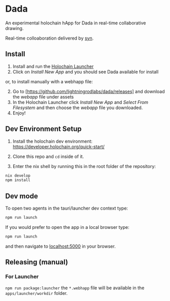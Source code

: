 # Dada

An experimental holochain hApp for Dada in real-time collaborative drawing. 

Real-time colloaboration delivered by [syn](https://github.com/holochain/syn).

## Install

1. Install and run the [Holochain Launcher](https://github.com/holochain/launcher/releases)
2. Click on *Install New App* and you should see Dada available for install

or, to install manually with a webhapp file:

2. Go to [https://github.com/lightningrodlabs/dada/releases] and download the *webapp* file under assets
3. In the Holochain Launcher click *Install New App* and *Select From Filesystem* and then choose the *webapp* file you downloaded.
4. Enjoy!

## Dev Environment Setup

1. Install the holochain dev environment: https://developer.holochain.org/quick-start/

2. Clone this repo and `cd` inside of it.
3. Enter the nix shell by running this in the root folder of the repository: 

```bash
nix develop
npm install
```

## Dev mode

To open two agents in the tauri/launcher dev context type: 
  ```bash
  npm run launch
  ```

If you would prefer to open the app in a local browser type:

  ```bash
  npm run launch
  ```

and then navigate to [localhost:5000](http://localhost:5000) in your browser.

## Releasing (manual)

### For Launcher

`npm run package:launcher`
the `*.webhapp` file will be available in the `apps/launcher/workdir` folder.
